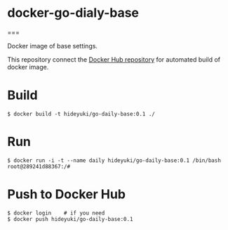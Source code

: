 # docker-go-dialy-base

===

Docker image of base settings.

This repository connect the [Docker Hub repository](https://registry.hub.docker.com/u/hideyuki/go-daily-base/) for automated build of docker image.

# Build

```
$ docker build -t hideyuki/go-daily-base:0.1 ./
``` 

# Run

```
$ docker run -i -t --name daily hideyuki/go-daily-base:0.1 /bin/bash
root@289241d88367:/# 
```

# Push to Docker Hub

```
$ docker login    # if you need
$ docker push hideyuki/go-daily-base:0.1
```